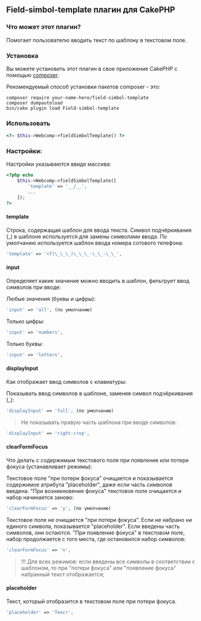 ## Field-simbol-template плагин для CakePHP

### Что может этот плагин?

Помогает пользователю вводить текст по шаблону в текстовом поле.

### Установка

Вы можете установить этот плагин в свое приложение CakePHP с помощью [composer](https://getcomposer.org).

Рекомендуемый способ установки пакетов composer - это:

```
composer require your-name-here/field-simbol-template
composer dumpautoload
bin/cake plugin load Field-simbol-template
```

### Использовать

```php
<?= $this->Webcomp->fieldSimbolTemplate() ?>
```

### Настройки:

Настройки указываются ввиде массива:

```php
<?php echo
    $this->Webcomp->fieldSimbolTemplate([
        'template' => '__/__',
        ...
    ]);
?>
```

#### template

Строка, содержащая шаблон для ввода текста. Символ подчёркивания (\_) в шаблоне используется для
замены символами ввода. По умолчанию используется шаблон ввода номера сотового телефона:

```php
'template' => '+7(\_\_\_)\_\_\_-\_\_-\_\_',
```

#### input

Определяет какие значение можно вводить в шаблон, фильтрует ввод символов при вводе:
     
Любые значения (буквы и цифры):
```php
'input' => 'all', (по умолчанию)
```

Только цифры:
```php
'input' => 'numbers',
```

Только буквы:
```php
'input' => 'letters',
```

#### displayInput

Как отображает ввод символов с клавиатуры:

Показывать ввод символов в шаблоне, заменяя символ подчёркивания (\_):
```php
'displayInput' => 'full', (по умолчанию)
```

> Не показывать правую часть шаблона при вводе символов:
```php
'displayInput' => 'right-crop',
```

#### clearFormFocus

Что делать с содержимым текстового поля при появление или потери фокуса (устанавливает режимы):

Текстовое поле "при потери фокуса" очищается и показывается содержимое атрибута "placeholder",
даже если часть символов введена. "При возникновение фокуса" текстовое поле очищается и
набор начинается заново:

```php
'clearFormFocus' => 'y', (по умолчанию)
```

Текстовое поле не очищается "при потери фокуса". Если не набрано ни единого символа, показывается
"placeholder". Если введены часть символов, они остаются. "При появление фокуса" в текстовом
поле, набор продолжается с того места, где остановился набор символов:

```php
'clearFormFocus' => 'n',
```

> !!! Для всех режимов: если введены все символы в соответствии с шаблоном, то при "потери фокуса" или "появление фокуса" набранный текст отображается;

#### placeholder

Текст, который отобразится в текстовом поле при потери фокуса.

```php
'placeholder' => 'Текст',
```

